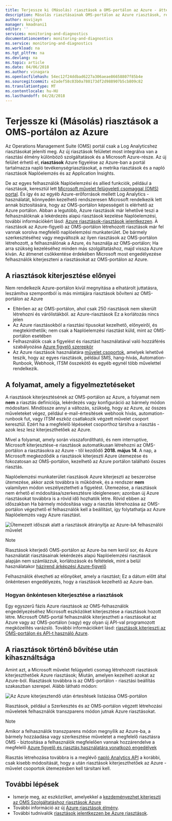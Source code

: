 ```yaml
---
title: Terjessze ki (Másolás) riasztások a OMS-portálon az Azure - áttekintése |} Microsoft Docs
description: Másolás riasztásainak OMS-portálon az Azure riasztások, részletek körül közös vásárlói kérdésekre folyamatának áttekintése.
author: msvijayn
manager: kmadnani1
editor: ''
services: monitoring-and-diagnostics
documentationcenter: monitoring-and-diagnostics
ms.service: monitoring-and-diagnostics
ms.workload: na
ms.tgt_pltfrm: na
ms.devlang: na
ms.topic: article
ms.date: 04/06/2018
ms.author: vinagara
ms.openlocfilehash: 54ec12f24ddbad6227a306aeae86658807f85b4e
ms.sourcegitcommit: e2adef58c03b0a780173df2d988907b5cb809c82
ms.translationtype: MT
ms.contentlocale: hu-HU
ms.lasthandoff: 04/28/2018
---
```

# <a name="extend-copy-alerts-from-oms-portal-into-azure"></a>Terjessze ki (Másolás) riasztások a OMS-portálon az Azure
Az Operations Management Suite (OMS) portál csak a Log Analyticshez riasztásokat jeleníti meg.  Az új riasztások felületet most integrálva van a riasztási élmény különböző szolgáltatások és a Microsoft Azure-része. Az új felület érhető el, **riasztások** Azure figyelése az Azure-ban a portál tartalmazza napló tevékenységriasztásokat, a metrika riasztások és a napló riasztások Naplóelemzés és az Application Insights. 


De az egyes felhasználók Naplóelemzési és allied funkciók, például a riasztások, keresztül lett [Microsoft művelet felügyeleti csomaggal (OMS) portal](../operations-management-suite/operations-management-suite-overview.md). És így és az egyéb Azure-erőforrások mellett Log Analytics - használatát, könnyedén kezelhető rendszeresen Microsoft rendelkezik lett annak biztosítására, hogy az OMS-portálon képességeit is elérhető az Azure portálon. Abban a legutóbb, Azure riasztások már lehetővé teszi a felhasználóknak a lekérdezés alapú riasztások kezelése Naplóelemzési, további információkért lásd: [Azure riasztások-riasztások jelentkezzen](monitor-alerts-unified-log.md). A riasztások az Azure-figyelő az OMS-portálon létrehozott riasztások már fel vannak sorolva megfelelő naplóelemzési munkaterület. De bármely szerkesztéséhez vagy megváltozik az ilyen riasztások az OMS-portálon létrehozott, a felhasználónak a Azure, és használja az OMS-portálon; Ha arra szükség kezeléséhez minden más szolgáltatáshoz, majd vissza Azure kíván. Az átmenet csökkentése érdekében Microsoft most engedélyezése felhasználók kiterjeszteni a riasztásokat az OMS-portálon az Azure.

## <a name="benefits-of-extending-your-alerts"></a>A riasztások kiterjesztése előnyei
Nem rendelkezik Azure-portálon kívül megnyitása a elhatárolt juttatásra, leszámítva szempontból is más mintájára riasztások bővíteni az OMS-portálon az Azure

- Eltérően az az OMS-portálon, ahol csak 250 riasztások nem sikerült létrehozni és várólistákból. az Azure-riasztások Ez a korlátozás nincs jelen
- Az Azure riasztásokból a riasztási típusokat kezelhető, előnyeiről, és megtekinthetők; nem csak a Naplóelemzési riasztást küld, mint az OMS-portálon esetében
- Felhasználók csak a figyelést és riasztást használatával való hozzáférés szabályozása [Azure figyelő szerepkör](monitoring-roles-permissions-security.md)
- Az Azure riasztások használatára [művelet csoportok](monitoring-action-groups.md), amelyek lehetővé teszik, hogy az egyes riasztások, például SMS, hang-hívás, Automation-Runbook, Webhook, ITSM összekötő és egyéb egynél több művelettel rendelkezik. 

## <a name="process-of-extending-your-alerts"></a>A folyamat, amely a figyelmeztetéseket
A riasztások kiterjesztésének az OMS-portálon az Azure, a folyamat nem **nem** a riasztás definíciója, lekérdezés vagy konfiguráció az bármely módon módosítani. Mindössze annyi a változás, szükség, hogy az Azure, az összes műveleteket végez, például e-mail-értesítések webhook hívás, automation-runbook fut, vagy ITSM eszköz csatlakozik végzett művelet csoport keresztül. Ezért ha a megfelelő lépéseket csoporthoz társítva a riasztás - azok lesz lesz kiterjeszthetőek az Azure.

Mivel a folyamat, amely során visszafordítható, és nem interruptive, Microsoft kiterjesztése-e riasztások automatikusan létrehozni az OMS-portálon a riasztásokra az Azure - től kezdődő **2018. május 14**. A nap, a Microsoft megkezdődik a riasztások kiterjeszti Azure ütemezése és fokozatosan az OMS-portálon, kezelhető az Azure portálon található összes riasztás. 

Naplóelemzési munkaterület riasztások Azure kiterjeszti az beszerzése ütemezése, akkor azok továbbra is működnek, és a rendszer **nem** valamilyen módon veszélyeztetheti a figyelést. Ütemezése, a riasztások nem érhető el módosítása/szerkesztésre ideiglenesen; azonban új Azure riasztásokat továbbra is a rövid idő hozhatók létre. Rövid ebben az időszakban Ha bármely módosítása vagy a riasztás létrehozása az OMS-portálon végezhető el felhasználók kell a beállítást, így folytathatja az Azure Naplóelemzés vagy Azure riasztást.

 ![Ütemezett időszak alatt a riasztások átirányítja az Azure-bA felhasználói művelet](./media/monitor-alerts-extend/ScheduledDirection.png)

> [!NOTE]
> Riasztások kiterjedő OMS-portálon az Azure-ba nem kerül sor, és Azure használatát riasztásainak lekérdezés alapú Naplóelemzési riasztások alapján nem számlázzuk, korlátozások és feltételek, mint a belül használatakor [házirend árképzési Azure-figyelő](https://azure.microsoft.com/pricing/details/monitor/)  

Felhasználók élvezheti az előnyöket, amely a riasztást; Ez a dátum előtt által önkéntesen engedélyezés, hogy a riasztások kezelhető az Azure-ban.

### <a name="how-to-voluntarily-extending-your-alerts"></a>Hogyan önkéntesen kiterjesztése a riasztások
Egy egyszerű fázis Azure riasztások az OMS-felhasználók engedélyezéséhez Microsoft eszközöket kiterjesztése a riasztások hozott létre. Microsoft OMS-portál felhasználók kiterjesztheti a riasztásokat az Azure vagy az OMS-portálon (vagy) egy olyan új API-val programozott megközelítés varázsló. További információkért lásd: [riasztások kiterjeszti az OMS-portálon és API-t használó Azure](monitoring-alerts-extend-tool.md).


## <a name="usage-after-extending-your-alerts"></a>A riasztások történő bővítése után kihasználtsága
Amint azt, a Microsoft művelet felügyeleti csomag létrehozott riasztások kiterjeszthetőek Azure riasztások; Miután, amelyen kezelheti azokat az Azure-ból. Riasztások továbbra is az OMS-portálon - riasztási beállítás szakaszban szerepel. Alább látható módon:

 ![Az Azure kiterjesztendő után értesítések listázása OMS-portálon](./media/monitor-alerts-extend/PostExtendList.png)

Riasztások, például a Szerkesztés és az OMS-portálon végzett létrehozási műveletek felhasználók transzparens módon jutnak Azure riasztásokat. 

> [!NOTE]
> Amikor a felhasználók transzparens módon megnyílik az Azure-ba, a bármely hozzáadása vagy szerkesztése műveletet a megfelelő riasztásra OMS - biztosítása a felhasználók megfelelően vannak hozzárendelve a megfelelő [Azure figyelő és riasztás használatára vonatkozó engedélyek](monitoring-roles-permissions-security.md)

Riasztás létrehozása továbbra is a meglévő [napló Analytics API](../log-analytics/log-analytics-api-alerts.md) a korábbi, csak kisebb módosítását, hogy a után riasztások kiterjeszthetőek az Azure - művelet csoportok ütemezésben kell társítani kell.

## <a name="next-steps"></a>További lépések

* Ismerje meg, az eszközöket, amelyekkel a [kezdeményezhet kiterjeszti az OMS Szolgáltatáshoz riasztások Azure](monitoring-alerts-extend-tool.md)
* További információ az új [Azure riasztások élmény](monitoring-overview-unified-alerts.md).
* További tudnivalók [riasztások jelentkezzen be Azure riasztások](monitor-alerts-unified-log.md).
